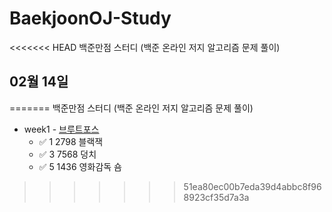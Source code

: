 # BaekjoonOJ-Study
<<<<<<< HEAD
백준만점 스터디 (백준 온라인 저지 알고리즘 문제 풀이)  

## 02월 14일
=======
백준만점 스터디 (백준 온라인 저지 알고리즘 문제 풀이) 

+ week1 - [브루트포스](https://www.acmicpc.net/step/22)
  + ✅ 1    2798    블랙잭
  + ✅ 3    7568    덩치
  + ✅ 5    1436    영화감독 숌
>>>>>>> 51ea80ec00b7eda39d4abbc8f968923cf35d7a3a
